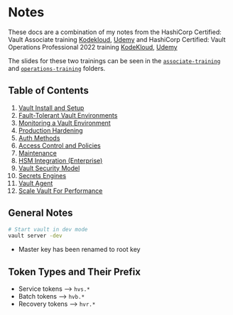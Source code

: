 <!-- cSpell:ignore -->
# Notes

These docs are a combination of my notes from the HashiCorp Certified: Vault Associate training [Kodekloud](https://kodekloud.com/courses/hashicorp-certified-vault-associate-certification/), [Udemy](https://www.udemy.com/course/hashicorp-vault/) and HashiCorp Certified: Vault Operations Professional 2022 training [KodeKloud](https://kodekloud.com/courses/hashicorp-certified-vault-operations-professional-2022/), [Udemy](https://www.udemy.com/course/hashicorp-certified-vault-operations-professional/)

The slides for these two trainings can be seen in the [`associate-training`](associate-training/) and [`operations-training`](operations-training/) folders.

## Table of Contents

1. [Vault Install and Setup](01%20Vault%20Install%20and%20Setup.md)
2. [Fault-Tolerant Vault Environments](02%20Fault-Tolerant%20Vault%20Environments.md)
3. [Monitoring a Vault Environment](03%20Monitoring%20a%20Vault%20Environment.md)
4. [Production Hardening](04%20Production%20Hardening.md)
5. [Auth Methods](05%20Auth%20Methods.md)
6. [Access Control and Policies](06%20Access%20Control%20and%20Policies.md)
7. [Maintenance](07%20Maintenance.md)
8. [HSM Integration (Enterprise)](08%20HSM%20Integration%20(Enterprise).md)
9. [Vault Security Model](09%20Vault%20Security%20Model.md)
10. [Secrets Engines](10%20Secrets%20Engines.md)
11. [Vault Agent](11%20Vault%20Agent.md)
12. [Scale Vault For Performance](12%20Scale%20Vault%20For%20Performance.md)

## General Notes

```bash
# Start vault in dev mode
vault server -dev
```

- Master key has been renamed to root key

## Token Types and Their Prefix

- Service tokens --> `hvs.*`
- Batch tokens --> `hvb.*`
- Recovery tokens --> `hvr.*`
